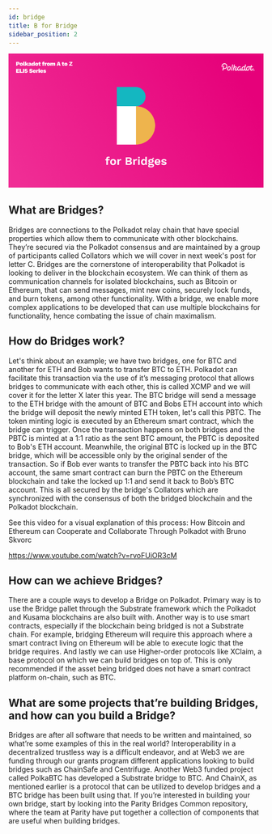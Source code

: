 ```yaml
---
id: bridge
title: B for Bridge
sidebar_position: 2
---
```


![B for Bridges](assets/B.png)

## What are Bridges?

Bridges are connections to the Polkadot relay chain that have special properties which allow them to communicate with other blockchains. They’re secured via the Polkadot consensus and are maintained by a group of participants called Collators which we will cover in next week's post for letter C. Bridges are the cornerstone of interoperability that Polkadot is looking to deliver in the blockchain ecosystem. We can think of them as communication channels for isolated blockchains, such as Bitcoin or Ethereum, that can send messages, mint new coins, securely lock funds, and burn tokens, among other functionality. With a bridge, we enable more complex applications to be developed that can use multiple blockchains for functionality, hence combating the issue of chain maximalism.

## How do Bridges work?

Let's think about an example; we have two bridges, one for BTC and another for ETH and Bob wants to transfer BTC to ETH. Polkadot can facilitate this transaction via the use of it’s messaging protocol that allows bridges to communicate with each other, this is called XCMP and we will cover it for the letter X later this year. The BTC bridge will send a message to the ETH bridge with the amount of BTC and Bobs ETH account into which the bridge will deposit the newly minted ETH token, let's call this PBTC. The token minting logic is executed by an Ethereum smart contract, which the bridge can trigger. Once the transaction happens on both bridges and the PBTC is minted at a 1:1 ratio as the sent BTC amount, the PBTC is deposited to Bob's ETH account. Meanwhile, the original BTC is locked up in the BTC bridge, which will be accessible only by the original sender of the transaction. So if Bob ever wants to transfer the PBTC back into his BTC account, the same smart contract can burn the PBTC on the Ethereum blockchain and take the locked up 1:1 and send it back to Bob’s BTC account. This is all secured by the bridge's Collators which are synchronized with the consensus of both the bridged blockchain and the Polkadot blockchain. 

See this video for a visual explanation of this process:
How Bitcoin and Ethereum can Cooperate and Collaborate Through Polkadot with Bruno Skvorc

<!-- ![How Bitcoin and Ethereum can Cooperate and Collaborate Through Polkadot with Bruno Skvorc](https://www.youtube.com/watch?v=rvoFUiOR3cM) -->

https://www.youtube.com/watch?v=rvoFUiOR3cM


## How can we achieve Bridges?

There are a couple ways to develop a Bridge on Polkadot. Primary way is to use the Bridge pallet through the Substrate framework which the Polkadot and Kusama blockchains are also built with. Another way is to use smart contracts, especially if the blockchain being bridged is not a Substrate chain. For example, bridging Ethereum will require this approach where a smart contract living on Ethereum will be able to execute logic that the bridge requires. And lastly we can use Higher-order protocols like XClaim, a base protocol on which we can build bridges on top of. This is only recommended if the asset being bridged does not have a smart contract platform on-chain, such as BTC.

## What are some projects that’re building Bridges, and how can you build a Bridge?

Bridges are after all software that needs to be written and maintained, so what’re some examples of this in the real world? Interoperability in a decentralized trustless way is a difficult endeavor, and at Web3 we are funding through our grants program different applications looking to build bridges such as ChainSafe and Centrifuge. Another Web3 funded project called PolkaBTC has developed a Substrate bridge to BTC. And ChainX, as mentioned earlier is a protocol that can be utilized to develop bridges and a BTC bridge has been built using that.
If you’re interested in building your own bridge, start by looking into the Parity Bridges Common repository, where the team at Parity have put together a collection of components that are useful when building bridges.